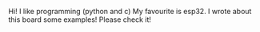 Hi!
I like programming (python and c) 
My favourite is esp32.
I wrote about this board some examples!
Please check it!
